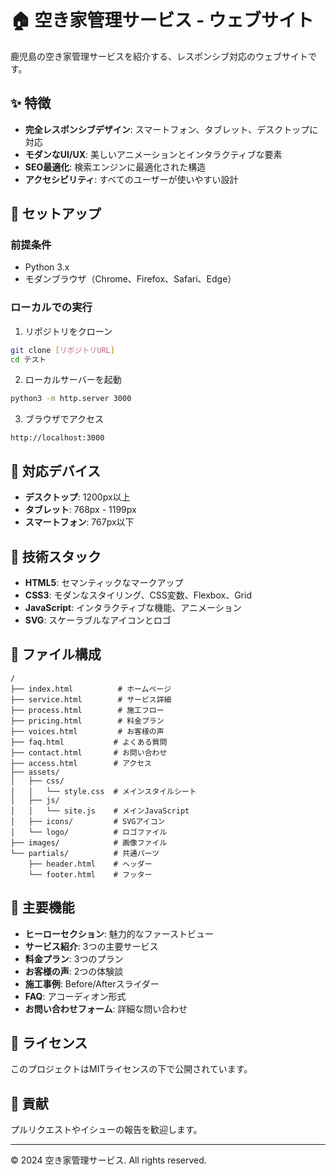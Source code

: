 # 🏠 空き家管理サービス - ウェブサイト

鹿児島の空き家管理サービスを紹介する、レスポンシブ対応のウェブサイトです。

## ✨ 特徴

- **完全レスポンシブデザイン**: スマートフォン、タブレット、デスクトップに対応
- **モダンなUI/UX**: 美しいアニメーションとインタラクティブな要素
- **SEO最適化**: 検索エンジンに最適化された構造
- **アクセシビリティ**: すべてのユーザーが使いやすい設計

## 🚀 セットアップ

### 前提条件
- Python 3.x
- モダンブラウザ（Chrome、Firefox、Safari、Edge）

### ローカルでの実行

1. リポジトリをクローン
```bash
git clone [リポジトリURL]
cd テスト
```

2. ローカルサーバーを起動
```bash
python3 -m http.server 3000
```

3. ブラウザでアクセス
```
http://localhost:3000
```

## 📱 対応デバイス

- **デスクトップ**: 1200px以上
- **タブレット**: 768px - 1199px
- **スマートフォン**: 767px以下

## 🎨 技術スタック

- **HTML5**: セマンティックなマークアップ
- **CSS3**: モダンなスタイリング、CSS変数、Flexbox、Grid
- **JavaScript**: インタラクティブな機能、アニメーション
- **SVG**: スケーラブルなアイコンとロゴ

## 📁 ファイル構成

```
/
├── index.html          # ホームページ
├── service.html        # サービス詳細
├── process.html        # 施工フロー
├── pricing.html        # 料金プラン
├── voices.html         # お客様の声
├── faq.html           # よくある質問
├── contact.html       # お問い合わせ
├── access.html        # アクセス
├── assets/
│   ├── css/
│   │   └── style.css  # メインスタイルシート
│   ├── js/
│   │   └── site.js    # メインJavaScript
│   ├── icons/         # SVGアイコン
│   └── logo/          # ロゴファイル
├── images/            # 画像ファイル
└── partials/          # 共通パーツ
    ├── header.html    # ヘッダー
    └── footer.html    # フッター
```

## 🌟 主要機能

- **ヒーローセクション**: 魅力的なファーストビュー
- **サービス紹介**: 3つの主要サービス
- **料金プラン**: 3つのプラン
- **お客様の声**: 2つの体験談
- **施工事例**: Before/Afterスライダー
- **FAQ**: アコーディオン形式
- **お問い合わせフォーム**: 詳細な問い合わせ

## 📝 ライセンス

このプロジェクトはMITライセンスの下で公開されています。

## 🤝 貢献

プルリクエストやイシューの報告を歓迎します。

---

© 2024 空き家管理サービス. All rights reserved.
